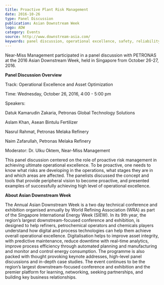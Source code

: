 ```yaml
---
title: Proactive Plant Risk Management
date: 2016-10-26
type: Panel Discussion
publication: Asian Downstream Week
logo: ADW
category: Events
source: http://www.downstream-asia.com/
keywords: panel discussion, operational excellence, safety, reliability, asset optimization, proactive risk management
---
```

Near-Miss Management participated in a panel discussion with PETRONAS at the 2016 Asian Downstream Week, held in Singapore from October 26-27, 2016.


**Panel Discussion Overview**

Track: Operational Excellence and Asset Optimization

Time: Wednesday, October 26, 2016, 4:00 - 5:00 pm

Speakers: 

Datuk Kamarudin Zakaria, Petronas Global Technology Solutions

Aslam Khan, Asean Bintulu Fertilizer

  Nasrul Rahmat, Petronas Melaka Refinery

  Naim Zafarullah, Petronas Melaka Refinery

Moderator: Dr. Ulku Oktem, Near-Miss Management

This panel discussion centered on the role of proactive risk management in achieving ultimate operational excellence. To be proactive, one needs to know what risks are developing in the operations, what stages they are in and which areas are affected. The panelists discussed the concept and tools that provide peripheral vision to become proactive, and presented examples of successfully achieving high level of operational excellence.


**About Asian Downstream Week**

The Annual Asian Downstream Week is a two day technical conference and exhibition organised annually by World Refining Association (WRA) as part of the Singapore International Energy Week (SIEW).  In its 9th year, the region’s largest downstream-focused conference and exhibition, is designed to help refiners, petrochemical operators and chemicals players understand how digital and process technologies can help them achieve overall operational excellence. Digitalisation helps to improve asset integrity, with predictive maintenance, reduce downtime with real-time analytics, improve process efficiency through automated planning and manufacturing and monitor and control energy consumption. The programme is also packed with thought provoking keynote addresses, high-level panel discussions and in-depth case studies. The event continues to be the region’s largest downstream-focused conference and exhibition and the premier platform for learning, networking, seeking partnerships, and building key business relationships.

